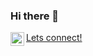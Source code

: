 ### Hi there 👋
<a href="https://www.linkedin.com/in/jsmith1031/">
  <img align="left" alt="Jeffrey's LinkedIN" width="22px" src="https://raw.githubusercontent.com/peterthehan/peterthehan/master/assets/linkedin.svg" />
  Lets connect!
</a>

<br></br>
<!--
**jsmith1031/jsmith1031** is a ✨ _special_ ✨ repository because its `README.md` (this file) appears on your GitHub profile.

Here are some ideas to get you started:

- 🔭 I’m currently working on ...
- 🌱 I’m currently learning ...
- 👯 I’m looking to collaborate on ...
- 🤔 I’m looking for help with ...
- 💬 Ask me about ...
- 📫 How to reach me: ...
- 😄 Pronouns: ...
- ⚡ Fun fact: ...
-->
